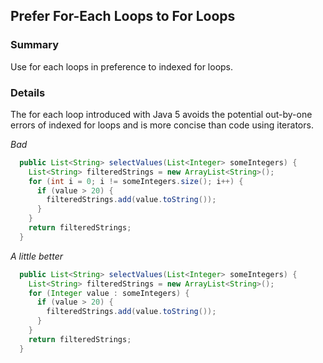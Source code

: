 ## Prefer For-Each Loops to For Loops

### Summary

Use for each loops in preference to indexed for loops.

### Details

The for each loop introduced with Java 5 avoids the potential out-by-one errors of indexed for loops and is more concise than code using iterators.

*Bad*
```java
  public List<String> selectValues(List<Integer> someIntegers) {
    List<String> filteredStrings = new ArrayList<String>();
    for (int i = 0; i != someIntegers.size(); i++) {
      if (value > 20) {
        filteredStrings.add(value.toString());
      }
    }
    return filteredStrings;
  }
```
  
*A little better*
```java
  public List<String> selectValues(List<Integer> someIntegers) {
    List<String> filteredStrings = new ArrayList<String>();
    for (Integer value : someIntegers) {
      if (value > 20) {
        filteredStrings.add(value.toString());
      }
    }
    return filteredStrings;
  }
```
